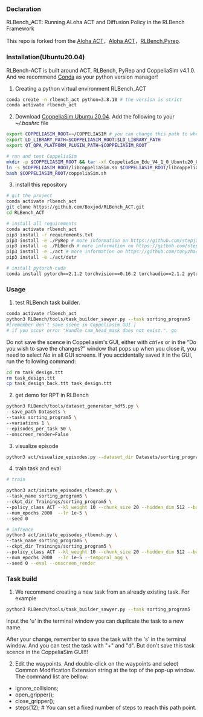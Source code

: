 


### Declaration

RLBench_ACT: Running ALoha ACT and Diffusion Policy in the RLBench Framework

This repo is forked from the [Aloha ACT](https://github.com/tonyzhaozh/act)，[Aloha ACT](https://github.com/tonyzhaozh/act)，[RLBench](https://github.com/stepjam/RLBench),[Pyrep](https://github.com/stepjam/PyRep).

### Installation(Ubuntu20.04)

RLBench-ACT is built around ACT, RLBench, PyRep and CoppeliaSim v4.1.0. And we recommend [Conda](https://github.com/conda-forge/miniforge) as your python version manager!

1. Creating a python virtual environment RLBench_ACT

```bash
conda create -n rlbench_act python=3.8.10 # the version is strict
conda activate rlbench_act
```

2. Download [CoppeliaSim Ubuntu 20.04](https://www.coppeliarobotics.com/files/V4_1_0/CoppeliaSim_Edu_V4_1_0_Ubuntu20_04.tar.xz). Add the following to your *~/.bashrc* file
    
```bash
export COPPELIASIM_ROOT=~/COPPELIASIM # you can change this path to where you want
export LD_LIBRARY_PATH=$COPPELIASIM_ROOT:$LD_LIBRARY_PATH
export QT_QPA_PLATFORM_PLUGIN_PATH=$COPPELIASIM_ROOT
```

```bash
# run and test CoppeliaSim
mkdir -p $COPPELIASIM_ROOT && tar -xf CoppeliaSim_Edu_V4_1_0_Ubuntu20_04.tar.xz -C $COPPELIASIM_ROOT --strip-components 1
ln -s $COPPELIASIM_ROOT/libcoppeliaSim.so $COPPELIASIM_ROOT/libcoppeliaSim.so.1
bash $COPPELIASIM_ROOT/coppeliaSim.sh  
```

3. install this repository
    
```bash
# git the project
conda activate rlbench_act
git clone https://github.com/Boxjod/RLBench_ACT.git
cd RLBench_ACT

# install all requirements
conda activate rlbench_act
pip3 install -r requirements.txt
pip3 install -e ./PyRep # more information on https://github.com/stepjam/PyRep
pip3 install -e ./RLBench # more information on https://github.com/stepjam/RLBench
pip3 install -e ./act # more information on https://github.com/tonyzhaozh/act
pip3 install -e ./act/detr

# install pytorch-cuda
conda install pytorch==2.1.2 torchvision==0.16.2 torchaudio==2.1.2 pytorch-cuda=12.1 -c pytorch -c nvidia

```

### Usage

1. test RLBench task builder. 
    
```bash
conda activate rlbench_act
python3 RLBench/tools/task_builder_sawyer.py --task sorting_program5 
#[remember don't save scene in Coppeliasim GUI ]
# if you occur error "Handle cam_head_mask does not exist.". go
```
Do not save the scence in Coppeliasim's GUI, either with *ctrl+s* or in the “Do you wish to save the changes?” window that pops up when you close it, you need to select *No* in all GUI screens. If you accidentally saved it in the GUI, run the following command:

```bash
cd rm task_design.ttt 
rm task_design.ttt 
cp task_design_back.ttt task_design.ttt
```

2. get demo for RPT in RLBench
    
```bash
python3 RLBench/tools/dataset_generator_hdf5.py \
--save_path Datasets \
--tasks sorting_program5 \
--variations 1 \
--episodes_per_task 50 \
--onscreen_render=False
```

3. visualize episode

```bash
python3 act/visualize_episodes.py --dataset_dir Datasets/sorting_program5/variation0 --episode_idx 0
```
4. train task and eval
    
```bash
# train

python3 act/imitate_episodes_rlbench.py \
--task_name sorting_program5 \
--ckpt_dir Trainings/sorting_program5 \
--policy_class ACT --kl_weight 10 --chunk_size 20 --hidden_dim 512 --batch_size 8 --dim_feedforward 3200 \
--num_epochs 2000  --lr 1e-5 \
--seed 0

# infrence
python3 act/imitate_episodes_rlbench.py \
--task_name sorting_program5 \
--ckpt_dir Trainings/sorting_program5 \
--policy_class ACT --kl_weight 10 --chunk_size 20 --hidden_dim 512 --batch_size 8 --dim_feedforward 3200 \
--num_epochs 2000  --lr 1e-5 --temporal_agg \
--seed 0 --eval --onscreen_render

```

### Task build

1. We recommend creating a new task from an already existing task. For example

```bash
python3 RLBench/tools/task_builder_sawyer.py --task sorting_program5
```
input the 'u' in the terminal window you can duplicate the task to a new name.

After your change, remember to save the task with the 's' in the terminal window. And you can test the task with "+" and "d".
But don't save this task scence in the CoppeliaSim GUI!!!

2. Edit the waypoints. And double-click on the waypoints and select Common Modification Extension string at the top of the pop-up window. The command list are bellow:

- ignore_collisions;
- open_gripper();
- close_gripper();
- steps(12); # You can set a fixed number of steps to reach this path point.
